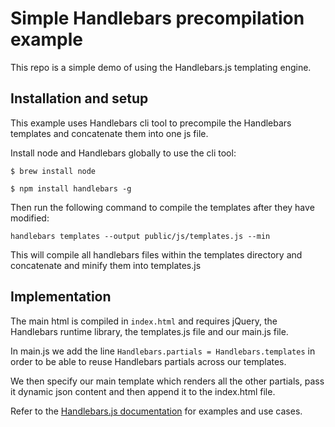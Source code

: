 # Simple Handlebars precompilation example

This repo is a simple demo of using the Handlebars.js templating engine. 

## Installation and setup
This example uses Handlebars cli tool to precompile the Handlebars templates and concatenate them into one js file.

Install node and Handlebars globally to use the cli tool:

`$ brew install node`

`$ npm install handlebars -g`

Then run the following command to compile the templates after they have modified:

`handlebars templates --output public/js/templates.js --min`

This will compile all handlebars files within the templates directory and concatenate and minify them into templates.js

## Implementation
The main html is compiled in `index.html` and requires jQuery, the Handlebars runtime library, the templates.js file and our main.js file.

In main.js we add the line `Handlebars.partials = Handlebars.templates` in order to be able to reuse Handlebars partials across our templates. 

We then specify our main template which renders all the other partials, pass it dynamic json content and then append it to the index.html file.

Refer to the [Handlebars.js documentation](http://handlebarsjs.com/) for examples and use cases. 
